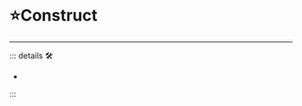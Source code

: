 # ⭐<labor>Construct</labor>

---

<!-- =================================================== -->
<!-- =================================================== -->
<!-- =================================================== -->
<!-- =================================================== -->
<!-- =================================================== -->
::: details 🛠

-

:::

